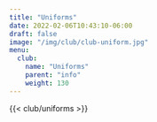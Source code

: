 ```yaml
---
title: "Uniforms"
date: 2022-02-06T10:43:10-06:00
draft: false
image: "/img/club/club-uniform.jpg"
menu:
  club:
    name: "Uniforms"
    parent: "info"
    weight: 130
---
```


{{< club/uniforms >}}